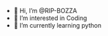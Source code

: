 - 👋 Hi, I’m @RIP-BOZZA
- 👀 I’m interested in Coding
- 🌱 I’m currently learning python


<!---
RIP-BOZZA/RIP-BOZZA is a ✨ special ✨ repository because its `README.md` (this file) appears on your GitHub profile.
You can click the Preview link to take a look at your changes.
--->
